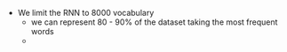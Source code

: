 - We limit the RNN to 8000 vocabulary
	- we can represent 80 - 90% of the dataset taking the most frequent words
	- 